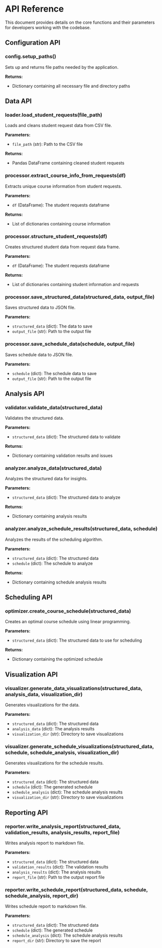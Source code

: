 # API Reference

This document provides details on the core functions and their parameters for developers working with the codebase.

## Configuration API

### config.setup_paths()

Sets up and returns file paths needed by the application.

**Returns:**
- Dictionary containing all necessary file and directory paths

## Data API

### loader.load_student_requests(file_path)

Loads and cleans student request data from CSV file.

**Parameters:**
- `file_path` (str): Path to the CSV file

**Returns:**
- Pandas DataFrame containing cleaned student requests

### processor.extract_course_info_from_requests(df)

Extracts unique course information from student requests.

**Parameters:**
- `df` (DataFrame): The student requests dataframe

**Returns:**
- List of dictionaries containing course information

### processor.structure_student_requests(df)

Creates structured student data from request data frame.

**Parameters:**
- `df` (DataFrame): The student requests dataframe

**Returns:**
- List of dictionaries containing student information and requests

### processor.save_structured_data(structured_data, output_file)

Saves structured data to JSON file.

**Parameters:**
- `structured_data` (dict): The data to save
- `output_file` (str): Path to the output file

### processor.save_schedule_data(schedule, output_file)

Saves schedule data to JSON file.

**Parameters:**
- `schedule` (dict): The schedule data to save
- `output_file` (str): Path to the output file

## Analysis API

### validator.validate_data(structured_data)

Validates the structured data.

**Parameters:**
- `structured_data` (dict): The structured data to validate

**Returns:**
- Dictionary containing validation results and issues

### analyzer.analyze_data(structured_data)

Analyzes the structured data for insights.

**Parameters:**
- `structured_data` (dict): The structured data to analyze

**Returns:**
- Dictionary containing analysis results

### analyzer.analyze_schedule_results(structured_data, schedule)

Analyzes the results of the scheduling algorithm.

**Parameters:**
- `structured_data` (dict): The structured data
- `schedule` (dict): The schedule to analyze

**Returns:**
- Dictionary containing schedule analysis results

## Scheduling API

### optimizer.create_course_schedule(structured_data)

Creates an optimal course schedule using linear programming.

**Parameters:**
- `structured_data` (dict): The structured data to use for scheduling

**Returns:**
- Dictionary containing the optimized schedule

## Visualization API

### visualizer.generate_data_visualizations(structured_data, analysis_data, visualization_dir)

Generates visualizations for the data.

**Parameters:**
- `structured_data` (dict): The structured data
- `analysis_data` (dict): The analysis results
- `visualization_dir` (str): Directory to save visualizations

### visualizer.generate_schedule_visualizations(structured_data, schedule, schedule_analysis, visualization_dir)

Generates visualizations for the schedule results.

**Parameters:**
- `structured_data` (dict): The structured data
- `schedule` (dict): The generated schedule
- `schedule_analysis` (dict): The schedule analysis results
- `visualization_dir` (str): Directory to save visualizations

## Reporting API

### reporter.write_analysis_report(structured_data, validation_results, analysis_results, report_file)

Writes analysis report to markdown file.

**Parameters:**
- `structured_data` (dict): The structured data
- `validation_results` (dict): The validation results
- `analysis_results` (dict): The analysis results
- `report_file` (str): Path to the output report file

### reporter.write_schedule_report(structured_data, schedule, schedule_analysis, report_dir)

Writes schedule report to markdown file.

**Parameters:**
- `structured_data` (dict): The structured data
- `schedule` (dict): The generated schedule
- `schedule_analysis` (dict): The schedule analysis results 
- `report_dir` (str): Directory to save the report
